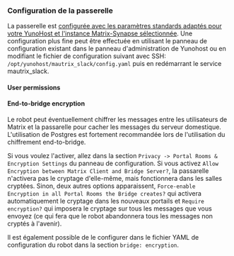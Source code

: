 ### Configuration de la passerelle
La passerelle est [configurée avec les paramètres standards adaptés pour votre YunoHost et l'instance Matrix-Synapse sélectionnée](https://github.com/YunoHost-Apps/mautrix_slack_ynh/blob/master/conf/config.yaml).
Une configuration plus fine peut être effectuée en utilisant le panneau de configuration existant dans le panneau d'administration de Yunohost ou en modifiant le fichier de configuration suivant avec SSH:
``` /opt/yunohost/mautrix_slack/config.yaml```
puis en redémarrant le service mautrix_slack.

#### User permissions


#### End-to-bridge encryption
Le robot peut éventuellement chiffrer les messages entre les utilisateurs de Matrix et la passarelle pour cacher les messages du serveur domestique. L'utilisation de Postgres est fortement recommandée lors de l'utilisation du chiffrement end-to-bridge.

Si vous voulez l'activer, allez dans la section `Privacy -> Portal Rooms & Encryption Settings` du panneau de configuration. Si vous activez `Allow Encryption between Matrix Client and Bridge Server?`, la passarelle n'activera pas le cryptage d'elle-même, mais fonctionnera dans les salles cryptées.
Sinon, deux autres options apparaissent, `Force-enable Encryption in all Portal Rooms the Bridge creates?` qui activera automatiquement le cryptage dans les nouveaux portails et `Require encryption?` qui imposera le cryptage sur tous les messages que vous envoyez (ce qui fera que le robot abandonnera tous les messages non cryptés à l'avenir).

Il est également possible de le configurer dans le fichier YAML de configuration du robot dans la section `bridge: encryption`.
